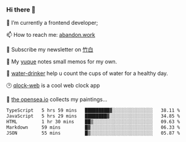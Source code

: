 ### Hi there 👋

<!--
**Alfxjx/Alfxjx** is a ✨ _special_ ✨ repository because its `README.md` (this file) appears on your GitHub profile.

Here are some ideas to get you started:

- 🔭 I’m currently working on ...
- 🌱 I’m currently learning ...
- 👯 I’m looking to collaborate on ...
- 🤔 I’m looking for help with ...
- 💬 Ask me about ...
- 📫 How to reach me: ...
- 😄 Pronouns: ...
- ⚡ Fun fact: ...
-->
🔭  I’m currently a frontend developer;

📫  How to reach me: [abandon.work](https://www.abandon.work/)

🎉  Subscribe my newsletter on [竹白](https://alfxjx.zhubai.love/)

🌱  My [yuque](https://www.yuque.com/alfxjx) notes small memos for my own.

🥤  [water-drinker](https://weldingboys.vercel.app/water) help u count the cups of water for a healthy day.

🕑  [qlock-web](https://qlock-web.vercel.app) is a cool web clock app

🌊  [the opensea.io](https://opensea.io/assets/0x495f947276749ce646f68ac8c248420045cb7b5e/29433830147332339639115006737701029562687338063458078299874716625823015632897) collects my paintings...

<!--START_SECTION:waka-->

```txt
TypeScript   5 hrs 59 mins   █████████▓░░░░░░░░░░░░░░░   38.11 %
JavaScript   5 hrs 29 mins   ████████▓░░░░░░░░░░░░░░░░   34.85 %
HTML         1 hr 30 mins    ██▒░░░░░░░░░░░░░░░░░░░░░░   09.63 %
Markdown     59 mins         █▓░░░░░░░░░░░░░░░░░░░░░░░   06.33 %
JSON         55 mins         █▒░░░░░░░░░░░░░░░░░░░░░░░   05.87 %
```

<!--END_SECTION:waka-->

